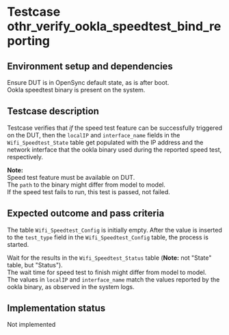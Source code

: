 # Testcase othr_verify_ookla_speedtest_bind_reporting

## Environment setup and dependencies

Ensure DUT is in OpenSync default state, as is after boot.\
Ookla speedtest binary is present on the system.

## Testcase description

Testcase verifies that *if* the speed test feature can be successfully
triggered on the DUT, then the `localIP` and `interface_name` fields in the
`Wifi_Speedtest_State` table get populated with the IP address and the
network interface that the ookla binary used during the reported speed test,
respectively.

**Note:**\
Speed test feature must be available on DUT.\
The `path` to the binary might differ from model to model.\
If the speed test fails to run, this test is passed, not failed.

## Expected outcome and pass criteria

The table `Wifi_Speedtest_Config` is initially empty. After the value is
inserted to the `test_type` field in the `Wifi_Speedtest_Config` table, the
process is started.

Wait for the results in the `Wifi_Speedtest_Status` table (**Note:** not
"State" table, but "Status").\
The wait time for speed test to finish might differ from model to model.\
The values in `localIP` and `interface_name` match the values reported
by the ookla binary, as observed in the system logs.

## Implementation status

Not implemented
